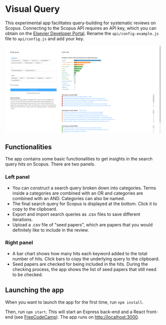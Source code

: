 # Visual Query
This experimental app facilitates query-building for systematic reviews on Scopus. Connecting to the Scopus API requires an API key, which you can obtain on the [Elsevier Developer Portal](https://api.elsevier.com). Rename the `api/config-example.js` file to `api/config.js` and add your key.

![Screenshot of the VisualQuery interface](/screenshotVisualQuery.png)

## Functionalities
The app contains some basic functionalities to get insights in the search query hits on Scopus. There are two panels.

### Left panel
* You can construct a search query broken down into categories. Terms inside a categories are combined with an OR and categories are combined with an AND. Categories can also be named.
* The final search query for Scopus is displayed at the bottom. Click it to copy to the clipboard.
* Export and import search queries as .csv files to save different iterations.
* Upload a .csv file of "seed papers", which are papers that you would definitely like to include in the review.

### Right panel
* A bar chart shows how many hits each keyword added to the total number of hits. Click bars to copy the underlying query to the clipboard.
* Seed papers are checked for being included in the hits. During the checking process, the app shows the list of seed papers that still need to be checked.


## Launching the app
When you want to launch the app for the first time, run `npm install`.

Then, run `npm start`. This will start an Express back-end and a React front-end (see [FreeCodeCamp](https://www.freecodecamp.org/news/create-a-react-frontend-a-node-express-backend-and-connect-them-together-c5798926047c/)). The app runs on [http://localhost:3000](http://localhost:3000).
